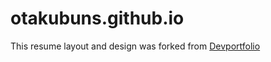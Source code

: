 # otakubuns.github.io

This resume layout and design was forked from [Devportfolio](https://github.com/RyanFitzgerald/devportfolio)
